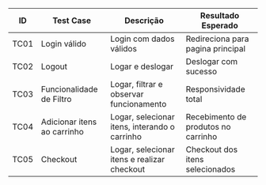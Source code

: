 | ID   | Test Case                          | Descrição                                     | Resultado Esperado                      |
|------|------------------------------------|------------------------------------------     |-----------------------------------------|
| TC01 | Login válido                       | Login com dados válidos                       | Redireciona para pagina principal       |
| TC02 | Logout                             | Logar e deslogar                              | Deslogar com sucesso                    |
| TC03 | Funcionalidade de Filtro           | Logar, filtrar e observar funcionamento       | Responsividade total                    |
| TC04 | Adicionar itens ao carrinho        | Logar, selecionar itens, interando o carrinho | Recebimento de produtos no carrinho     |
| TC05 | Checkout                           | Logar, selecionar itens e realizar checkout   | Checkout dos itens selecionados         |
